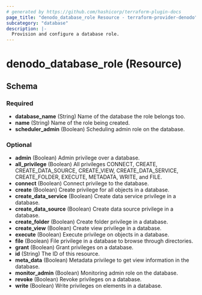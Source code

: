 ```yaml
---
# generated by https://github.com/hashicorp/terraform-plugin-docs
page_title: "denodo_database_role Resource - terraform-provider-denodo"
subcategory: "database"
description: |-
  Provision and configure a database role.
---
```


# denodo_database_role (Resource)





<!-- schema generated by tfplugindocs -->
## Schema

### Required

- **database_name** (String) Name of the database the role belongs too.
- **name** (String) Name of the role being created.
- **scheduler_admin** (Boolean) Scheduling admin role on the database.

### Optional

- **admin** (Boolean) Admin privilege over a database.
- **all_privilege** (Boolean) All privileges CONNECT, CREATE, CREATE_DATA_SOURCE, CREATE_VIEW, CREATE_DATA_SERVICE, CREATE_FOLDER, EXECUTE, METADATA, WRITE, and FILE.
- **connect** (Boolean) Connect privilege to the database.
- **create** (Boolean) Create privilege for all objects in a database.
- **create_data_service** (Boolean) Create data service privilege in a database.
- **create_data_source** (Boolean) Create data source privilege in a database.
- **create_folder** (Boolean) Create folder privilege in a database.
- **create_view** (Boolean) Create view privilege in a database.
- **execute** (Boolean) Execute privilege on objects in a database.
- **file** (Boolean) File privilege in a database to browse through directories.
- **grant** (Boolean) Grant privileges on a database.
- **id** (String) The ID of this resource.
- **meta_data** (Boolean) Metadata privilege to get view information in the database.
- **monitor_admin** (Boolean) Monitoring admin role on the database.
- **revoke** (Boolean) Revoke privileges on a database.
- **write** (Boolean) Write privileges on elements in a database.


